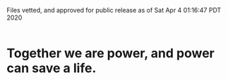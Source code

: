 Files vetted, and approved for public release as of Sat Apr  4 01:16:47 PDT 2020<br><br><h1>Together we are power, and power can save a life.</h1>
